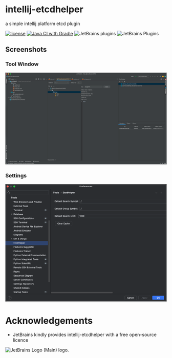 # intellij-etcdhelper

a simple intellij platform etcd plugin

[![license](https://github.com/tsonglew/intellij-etcdhelper/actions/workflows/license.yml/badge.svg)](https://github.com/tsonglew/intellij-etcdhelper/actions/workflows/license.yml)
[![Java CI with Gradle](https://github.com/tsonglew/intellij-etcdhelper/actions/workflows/gradle.yml/badge.svg)](https://github.com/tsonglew/intellij-etcdhelper/actions/workflows/gradle.yml)
![JetBrains plugins](https://img.shields.io/jetbrains/plugin/d/19924?logo=etcd)
![JetBrains Plugins](https://img.shields.io/jetbrains/plugin/r/stars/19924)

## Screenshots

### Tool Window

![toolwindow.png](assets/images/toolwindow.png)

### Settings

![settings.png](assets/images/settings.png)

# Acknowledgements

* JetBrains kindly provides intellij-etcdhelper with a free open-source licence

<img src="https://resources.jetbrains.com/storage/products/company/brand/logos/jb_beam.svg" alt="JetBrains Logo (Main) logo.">
